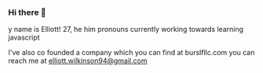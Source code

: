 ### Hi there 👋

<!--
**ElliottWilkinson/ElliottWilkinson** is a ✨ _special_ ✨ repository because its `README.md` (this file) appears on your GitHub profile.

Here are some ideas to get you started:

- 🔭 I’m currently working on ...
- 🌱 I’m currently learning ...
- 👯 I’m looking to collaborate on ...
- 🤔 I’m looking for help with ...
- 💬 Ask me about ...
- 📫 How to reach me: ...
- 😄 Pronouns: ...
- ⚡ Fun fact: ...
-->
y name is Elliott!
27, he him pronouns
currently working towards learning javascript 

I've also co founded a company which you can find at burslfllc.com
you can reach me at elliott.wilkinson94@gmail.com
